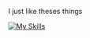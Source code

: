 I just like theses things 

[![My Skills](https://skillicons.dev/icons?i=c,python,git,arduino,podman,sqlite,linux,obsidian)](https://skillicons.dev)
